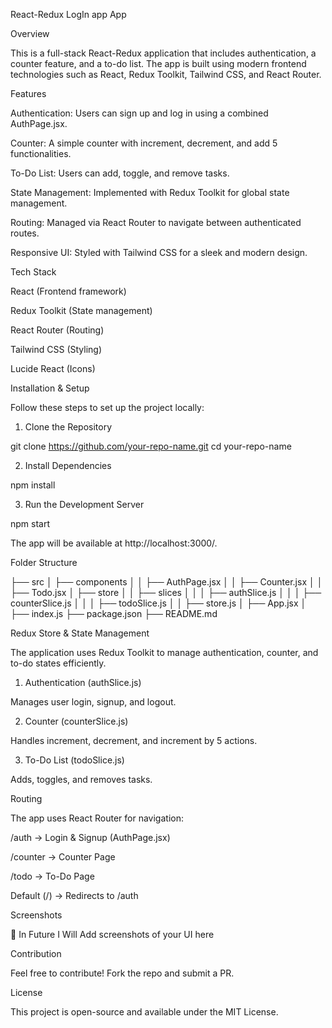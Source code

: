 React-Redux LogIn app App

Overview

This is a full-stack React-Redux application that includes authentication, a counter feature, and a to-do list. The app is built using modern frontend technologies such as React, Redux Toolkit, Tailwind CSS, and React Router.

Features

Authentication: Users can sign up and log in using a combined AuthPage.jsx.

Counter: A simple counter with increment, decrement, and add 5 functionalities.

To-Do List: Users can add, toggle, and remove tasks.

State Management: Implemented with Redux Toolkit for global state management.

Routing: Managed via React Router to navigate between authenticated routes.

Responsive UI: Styled with Tailwind CSS for a sleek and modern design.

Tech Stack

React (Frontend framework)

Redux Toolkit (State management)

React Router (Routing)

Tailwind CSS (Styling)

Lucide React (Icons)

Installation & Setup

Follow these steps to set up the project locally:

1. Clone the Repository

git clone https://github.com/your-repo-name.git
cd your-repo-name

2. Install Dependencies

npm install

3. Run the Development Server

npm start

The app will be available at http://localhost:3000/.

Folder Structure

├── src
│   ├── components
│   │   ├── AuthPage.jsx
│   │   ├── Counter.jsx
│   │   ├── Todo.jsx
│   ├── store
│   │   ├── slices
│   │   │   ├── authSlice.js
│   │   │   ├── counterSlice.js
│   │   │   ├── todoSlice.js
│   │   ├── store.js
│   ├── App.jsx
│   ├── index.js
├── package.json
├── README.md

Redux Store & State Management

The application uses Redux Toolkit to manage authentication, counter, and to-do states efficiently.

1. Authentication (authSlice.js)

Manages user login, signup, and logout.

2. Counter (counterSlice.js)

Handles increment, decrement, and increment by 5 actions.

3. To-Do List (todoSlice.js)

Adds, toggles, and removes tasks.

Routing

The app uses React Router for navigation:

/auth → Login & Signup (AuthPage.jsx)

/counter → Counter Page

/todo → To-Do Page

Default (/) → Redirects to /auth

Screenshots

🚀 In Future I Will Add screenshots of your UI here

Contribution

Feel free to contribute! Fork the repo and submit a PR.

License

This project is open-source and available under the MIT License.


